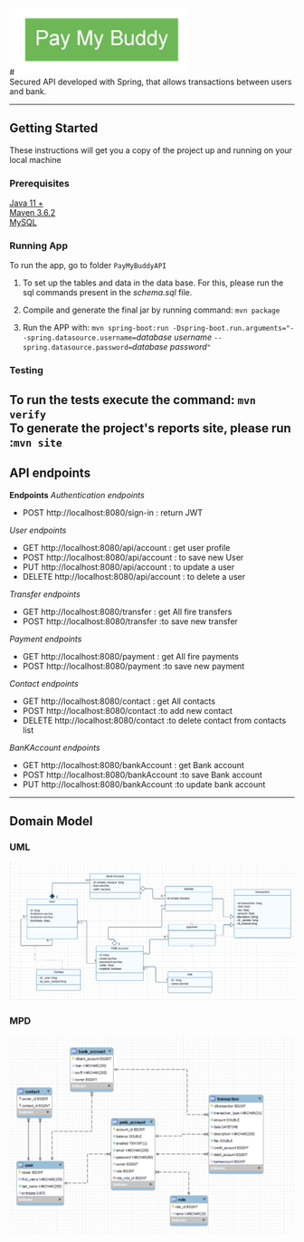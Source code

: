 #![Pay My Buddy](img/pmb.png)  
Secured API developed with Spring, that allows transactions between users and bank.

---------
## Getting Started

These instructions will get you a copy of the project up and running on your local machine

### Prerequisites

[Java 11 +](https://adoptopenjdk.net/?variant=openjdk11&jvmVariant=hotspot)  
[Maven 3.6.2](https://maven.apache.org/download.cgi)  
[MySQL](https://dev.mysql.com/downloads/mysql/)


### Running App

To run the app, go to folder `PayMyBuddyAPI`

1. To set up the tables and data in the data base. For this, please run the sql commands present in the *schema.sql* file.

2. Compile and generate the final jar by running command: `mvn package`

3. Run the APP with: `mvn spring-boot:run -Dspring-boot.run.arguments="--spring.datasource.username=`*database username* `--spring.datasource.password=`*database password*`"`

### Testing

To run the tests execute the command: `mvn verify`  
To generate the project's reports site, please run :`mvn site`
---------
##  API endpoints

__Endpoints__
*Authentication endpoints*
* POST http://localhost:8080/sign-in : return JWT 

*User endpoints*
* GET http://localhost:8080/api/account : get user profile
* POST http://localhost:8080/api/account : to save new User
* PUT http://localhost:8080/api/account : to update a user
* DELETE http://localhost:8080/api/account : to delete a user

*Transfer endpoints*
* GET http://localhost:8080/transfer : get All fire transfers
* POST http://localhost:8080/transfer :to save new transfer

*Payment endpoints*
* GET http://localhost:8080/payment : get All fire payments
* POST http://localhost:8080/payment :to save new payment

*Contact endpoints*
* GET http://localhost:8080/contact : get All contacts
* POST http://localhost:8080/contact :to add new contact
* DELETE http://localhost:8080/contact :to delete contact from contacts list

*BanKAccount endpoints*
* GET http://localhost:8080/bankAccount : get Bank account
* POST http://localhost:8080/bankAccount :to save Bank account
* PUT http://localhost:8080/bankAccount :to update bank account
---------
##  Domain Model

### UML

![UML](img/UML.png)

### MPD

![MPD](img/MPD.png)
